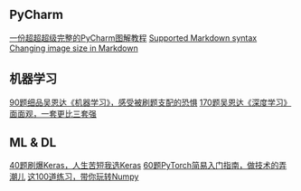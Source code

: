 ## PyCharm  
[一份超超超级完整的PyCharm图解教程](https://zhuanlan.zhihu.com/p/87045701)
[Supported Markdown syntax](https://www.jetbrains.com/help/upsource/markdown-syntax.html)
[Changing image size in Markdown](https://www.mmbyte.com/article/45440.html)

## 机器学习
[90题细品吴恩达《机器学习》，感受被刷题支配的恐惧](https://www.kesci.com/home/project/5e0f01282823a10036b280a7)
[170题吴恩达《深度学习》面面观，一套更比三套强](https://www.kesci.com/home/project/5e20243e2823a10036b542da)
[]()
[]()
[]()
[]()

## ML & DL
[40题刷爆Keras，人生苦短我选Keras](https://www.kesci.com/home/project/5e1c14582823a10036b474de)
[60题PyTorch简易入门指南，做技术的弄潮儿](https://www.kesci.com/home/project/5e0038642823a10036ae9ebf)
[这100道练习，带你玩转Numpy](https://www.kesci.com/home/project/59f29f67c5f3f5119527a2cc)
[]()
[]()
[]()
[]()
[]()
[]()
[]()
[]()
[]()
[]()
[]()
[]()
[]()
[]()
[]()